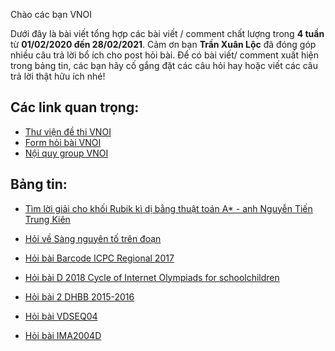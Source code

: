 Chào các bạn VNOI 

Dưới đây là bài viết tổng hợp các bài viết / comment chất lượng trong **4 tuần** từ **01/02/2020 đến 28/02/2021**. Cảm ơn bạn **Trần Xuân Lộc** đã đóng góp nhiều câu trả lời bổ ích cho post hỏi bài. Để có bài viết/ comment xuất hiện trong bảng tin, các bạn hãy cố gắng đặt các câu hỏi hay hoặc viết các câu trả lời thật hữu ích nhé! 

## Các link quan trọng:
* [Thư viện đề thi VNOI](https://drive.google.com/drive/folders/1LBcmCf7TEwKJeaIgDRk-BBkHQbkHyR3n?usp=sharing)
* [Form hỏi bài VNOI](https://www.facebook.com/groups/VNOIForum/permalink/3591035067583968/)
* [Nội quy group VNOI](https://www.facebook.com/groups/VNOIForum/permalink/3551923554828453/)

## Bảng tin:
* [Tìm lời giải cho khối Rubik kì dị bằng thuật toán A* - anh Nguyễn Tiến Trung Kiên](https://www.facebook.com/groups/VNOIForum/permalink/3973973202623484/)

* [Hỏi về Sàng nguyên tố trên đoạn](https://www.facebook.com/groups/VNOIForum/post_insights/3945174585503346/)

* [Hỏi bài Barcode ICPC Regional 2017](https://www.facebook.com/groups/VNOIForum/permalink/3982820615072076/)

* [Hỏi bài D 2018 Cycle of Internet Olympiads for schoolchildren](https://www.facebook.com/groups/VNOIForum/permalink/3978433445510793/)

* [Hỏi bài 2 DHBB 2015-2016](https://www.facebook.com/groups/VNOIForum/permalink/3972378412782963/)

* [Hỏi bài VDSEQ04](https://www.facebook.com/groups/VNOIForum/permalink/3942443519109786/)

* [Hỏi bài IMA2004D](https://www.facebook.com/groups/VNOIForum/permalink/3971271216227016/)
